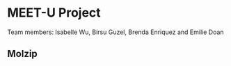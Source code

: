 # MEET-U Project

Team members: Isabelle Wu, Birsu Guzel, Brenda Enriquez and Emilie Doan

## Molzip
